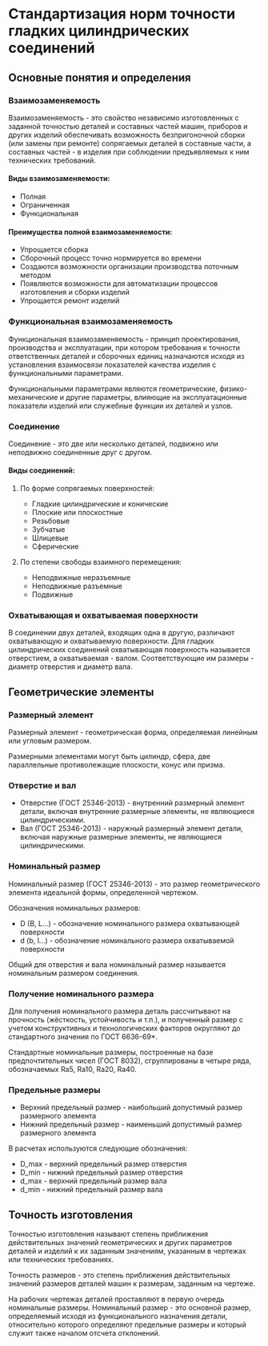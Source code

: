 # Стандартизация норм точности гладких цилиндрических соединений

## Основные понятия и определения

### Взаимозаменяемость

Взаимозаменяемость - это свойство независимо изготовленных с заданной точностью деталей и составных частей машин, приборов и других изделий обеспечивать возможность безпригоночной сборки (или замены при ремонте) сопрягаемых деталей в составные части, а составных частей - в изделия при соблюдении предъявляемых к ним технических требований.

#### Виды взаимозаменяемости:
- Полная
- Ограниченная
- Функциональная

#### Преимущества полной взаимозаменяемости:
- Упрощается сборка
- Сборочный процесс точно нормируется во времени
- Создаются возможности организации производства поточным методом
- Появляются возможности для автоматизации процессов изготовления и сборки изделий
- Упрощается ремонт изделий

### Функциональная взаимозаменяемость

Функциональная взаимозаменяемость - принцип проектирования, производства и эксплуатации, при котором требования к точности ответственных деталей и сборочных единиц назначаются исходя из установления взаимосвязи показателей качества изделия с функциональными параметрами.

Функциональными параметрами являются геометрические, физико-механические и другие параметры, влияющие на эксплуатационные показатели изделий или служебные функции их деталей и узлов.

### Соединение

Соединение - это две или несколько деталей, подвижно или неподвижно соединенные друг с другом.

#### Виды соединений:

1. По форме сопрягаемых поверхностей:
   - Гладкие цилиндрические и конические
   - Плоские или плоскостные
   - Резьбовые
   - Зубчатые
   - Шлицевые
   - Сферические

2. По степени свободы взаимного перемещения:
   - Неподвижные неразъемные
   - Неподвижные разъемные
   - Подвижные

### Охватывающая и охватываемая поверхности

В соединении двух деталей, входящих одна в другую, различают охватывающую и охватываемую поверхности. Для гладких цилиндрических соединений охватывающая поверхность называется отверстием, а охватываемая - валом. Соответствующие им размеры - диаметр отверстия и диаметр вала.

## Геометрические элементы

### Размерный элемент

Размерный элемент - геометрическая форма, определяемая линейным или угловым размером.

Размерными элементами могут быть цилиндр, сфера, две параллельные противолежащие плоскости, конус или призма.

### Отверстие и вал

- Отверстие (ГОСТ 25346-2013) - внутренний размерный элемент детали, включая внутренние размерные элементы, не являющиеся цилиндрическими.
- Вал (ГОСТ 25346-2013) - наружный размерный элемент детали, включая наружные размерные элементы, не являющиеся цилиндрическими.

### Номинальный размер

Номинальный размер (ГОСТ 25346-2013) - это размер геометрического элемента идеальной формы, определенной чертежом.

Обозначения номинальных размеров:
- D (B, L...) - обозначение номинального размера охватывающей поверхности
- d (b, l...) - обозначение номинального размера охватываемой поверхности

Общий для отверстия и вала номинальный размер называется номинальным размером соединения.

### Получение номинального размера

Для получения номинального размера деталь рассчитывают на прочность (жёсткость, устойчивость и т.п.), и полученный размер с учетом конструктивных и технологических факторов округляют до стандартного значения по ГОСТ 6636-69*.

Стандартные номинальные размеры, построенные на базе предпочтительных чисел (ГОСТ 8032), сгруппированы в четыре ряда, обозначаемых Ra5, Ra10, Ra20, Ra40.

### Предельные размеры

- Верхний предельный размер - наибольший допустимый размер размерного элемента
- Нижний предельный размер - наименьший допустимый размер размерного элемента

В расчетах используются следующие обозначения:
- D_max - верхний предельный размер отверстия
- D_min - нижний предельный размер отверстия
- d_max - верхний предельный размер вала
- d_min - нижний предельный размер вала

## Точность изготовления

Точностью изготовления называют степень приближения действительных значений геометрических и других параметров деталей и изделий к их заданным значениям, указанным в чертежах или технических требованиях.

Точность размеров - это степень приближения действительных значений размеров деталей машин к размерам, заданным на чертеже.

На рабочих чертежах деталей проставляют в первую очередь номинальные размеры. Номинальный размер - это основной размер, определяемый исходя из функционального назначения детали, относительно которого определяют предельные размеры и который служит также началом отсчета отклонений.